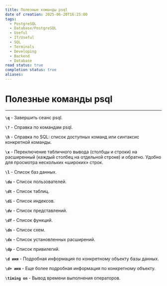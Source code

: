 ```yaml
---
title: Полезные команды psql
date of creation: 2025-06-20T16:25:00
tags:
  - PostgreSQL
  - Database/PostgreSQL
  - Useful
  - IT/Useful
  - SQL
  - Terminals
  - Developing
  - Backend
  - Database
read status: true
completion status: true
aliases:
---
```

# Полезные команды psql
---

**`\q`** - Завершить сеанс psql.

**`\?`** - Справка по командам psql.

**`\h`** - Справка по SQL: список доступных команд или синтаксис конкретной команды.

**`\x`** - Переключение табличного вывода (столбцы и
строки) на расширенный (каждый столбец на отдельной строке) и обратно. Удобно для просмотра нескольких «широких» строк.

**`\l`** - Список баз данных.

**`\du`** - Список пользователей.

**`\dt`** - Список таблиц.

**`\di`** - Список индексов.

**`\dv`** - Список представлений.

**`\df`** - Список функций.

**`\dn`** - Список схем.

**`\dx`** - Список установленных расширений.

**`\dp`** - Список привилегий.

**`\d имя`** - Подробная информация по конкретному объекту базы данных.

**`\d+ имя`** - Еще более подробная информация по конкретному объекту.

**`\timing on`** - Вывод времени выполнения операторов.

